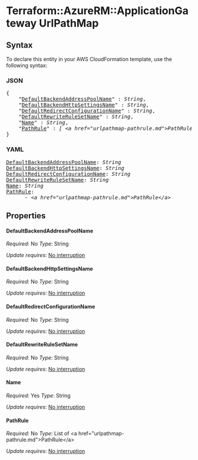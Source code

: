 # Terraform::AzureRM::ApplicationGateway UrlPathMap

## Syntax

To declare this entity in your AWS CloudFormation template, use the following syntax:

### JSON

<pre>
{
    "<a href="#defaultbackendaddresspoolname" title="DefaultBackendAddressPoolName">DefaultBackendAddressPoolName</a>" : <i>String</i>,
    "<a href="#defaultbackendhttpsettingsname" title="DefaultBackendHttpSettingsName">DefaultBackendHttpSettingsName</a>" : <i>String</i>,
    "<a href="#defaultredirectconfigurationname" title="DefaultRedirectConfigurationName">DefaultRedirectConfigurationName</a>" : <i>String</i>,
    "<a href="#defaultrewriterulesetname" title="DefaultRewriteRuleSetName">DefaultRewriteRuleSetName</a>" : <i>String</i>,
    "<a href="#name" title="Name">Name</a>" : <i>String</i>,
    "<a href="#pathrule" title="PathRule">PathRule</a>" : <i>[ &lt;a href=&#34;urlpathmap-pathrule.md&#34;&gt;PathRule&lt;/a&gt;, ... ]</i>
}
</pre>

### YAML

<pre>
<a href="#defaultbackendaddresspoolname" title="DefaultBackendAddressPoolName">DefaultBackendAddressPoolName</a>: <i>String</i>
<a href="#defaultbackendhttpsettingsname" title="DefaultBackendHttpSettingsName">DefaultBackendHttpSettingsName</a>: <i>String</i>
<a href="#defaultredirectconfigurationname" title="DefaultRedirectConfigurationName">DefaultRedirectConfigurationName</a>: <i>String</i>
<a href="#defaultrewriterulesetname" title="DefaultRewriteRuleSetName">DefaultRewriteRuleSetName</a>: <i>String</i>
<a href="#name" title="Name">Name</a>: <i>String</i>
<a href="#pathrule" title="PathRule">PathRule</a>: <i>
      - &lt;a href=&#34;urlpathmap-pathrule.md&#34;&gt;PathRule&lt;/a&gt;</i>
</pre>

## Properties

#### DefaultBackendAddressPoolName

_Required_: No
_Type_: String

_Update requires_: [No interruption](https://docs.aws.amazon.com/AWSCloudFormation/latest/UserGuide/using-cfn-updating-stacks-update-behaviors.html#update-no-interrupt)

#### DefaultBackendHttpSettingsName

_Required_: No
_Type_: String

_Update requires_: [No interruption](https://docs.aws.amazon.com/AWSCloudFormation/latest/UserGuide/using-cfn-updating-stacks-update-behaviors.html#update-no-interrupt)

#### DefaultRedirectConfigurationName

_Required_: No
_Type_: String

_Update requires_: [No interruption](https://docs.aws.amazon.com/AWSCloudFormation/latest/UserGuide/using-cfn-updating-stacks-update-behaviors.html#update-no-interrupt)

#### DefaultRewriteRuleSetName

_Required_: No
_Type_: String

_Update requires_: [No interruption](https://docs.aws.amazon.com/AWSCloudFormation/latest/UserGuide/using-cfn-updating-stacks-update-behaviors.html#update-no-interrupt)

#### Name

_Required_: Yes
_Type_: String

_Update requires_: [No interruption](https://docs.aws.amazon.com/AWSCloudFormation/latest/UserGuide/using-cfn-updating-stacks-update-behaviors.html#update-no-interrupt)

#### PathRule

_Required_: No
_Type_: List of &lt;a href=&#34;urlpathmap-pathrule.md&#34;&gt;PathRule&lt;/a&gt;

_Update requires_: [No interruption](https://docs.aws.amazon.com/AWSCloudFormation/latest/UserGuide/using-cfn-updating-stacks-update-behaviors.html#update-no-interrupt)

